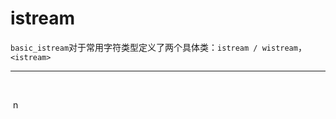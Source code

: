 # istream

​		`basic_istream`对于常用字符类型定义了两个具体类：`istream / wistream`，`<istream>`

---

​		

​                                                                                                                                    n